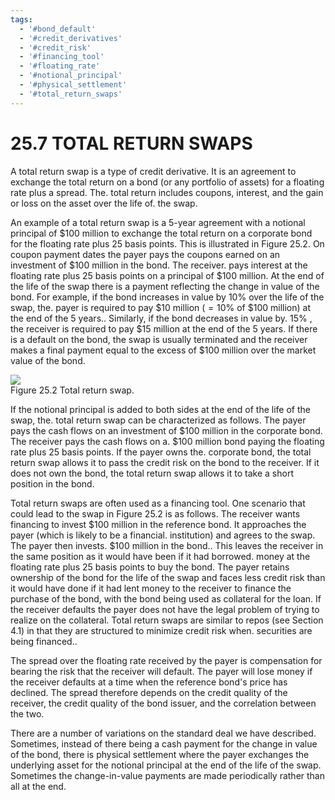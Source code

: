 ```yaml
---
tags:
  - '#bond_default'
  - '#credit_derivatives'
  - '#credit_risk'
  - '#financing_tool'
  - '#floating_rate'
  - '#notional_principal'
  - '#physical_settlement'
  - '#total_return_swaps'
---
```

# 25.7  TOTAL RETURN SWAPS  

A total return swap is a type of credit derivative. It is an agreement to exchange the total return on a bond (or any portfolio of assets) for a floating rate plus a spread. The. total return includes coupons, interest, and the gain or loss on the asset over the life of. the swap.  

An example of a total return swap is a 5-year agreement with a notional principal of $\$100$ million to exchange the total return on a corporate bond for the floating rate plus 25 basis points. This is illustrated in Figure 25.2. On coupon payment dates the payer pays the coupons earned on an investment of $\$100$ million in the bond. The receiver. pays interest at the floating rate plus 25 basis points on a principal of $\$100$ million. At the end of the life of the swap there is a payment reflecting the change in value of the bond. For example, if the bond increases in value by $10\%$ over the life of the swap, the. payer is required to pay $\$10$ million $(=10\%$ of $\$100$ million) at the end of the 5 years.. Similarly, if the bond decreases in value by. $15\%$ , the receiver is required to pay $\$15$ million at the end of the 5 years. If there is a default on the bond, the swap is usually terminated and the receiver makes a final payment equal to the excess of $\$100$ million over the market value of the bond.  

![](images/7879e969072961fc6f583778c1de2cffcb7a0032bf4ad8335dc92ce67ab0c271.jpg)  
Figure 25.2 Total return swap.  

If the notional principal is added to both sides at the end of the life of the swap, the. total return swap can be characterized as follows. The payer pays the cash flows on an investment of $\$100$ million in the corporate bond. The receiver pays the cash flows on a. $\$100$ million bond paying the floating rate plus 25 basis points. If the payer owns the. corporate bond, the total return swap allows it to pass the credit risk on the bond to the receiver. If it does not own the bond, the total return swap allows it to take a short position in the bond.  

Total return swaps are often used as a financing tool. One scenario that could lead to the swap in Figure 25.2 is as follows. The receiver wants financing to invest $\$100$ million in the reference bond. It approaches the payer (which is likely to be a financial. institution) and agrees to the swap. The payer then invests. $\$100$ million in the bond.. This leaves the receiver in the same position as it would have been if it had borrowed. money at the floating rate plus 25 basis points to buy the bond. The payer retains ownership of the bond for the life of the swap and faces less credit risk than it would have done if it had lent money to the receiver to finance the purchase of the bond, with the bond being used as collateral for the loan. If the receiver defaults the payer does not have the legal problem of trying to realize on the collateral. Total return swaps are similar to repos (see Section 4.1) in that they are structured to minimize credit risk when. securities are being financed..  

The spread over the floating rate received by the payer is compensation for bearing the risk that the receiver will default. The payer will lose money if the receiver defaults at a time when the reference bond's price has declined. The spread therefore depends on the credit quality of the receiver, the credit quality of the bond issuer, and the correlation between the two.  

There are a number of variations on the standard deal we have described. Sometimes, instead of there being a cash payment for the change in value of the bond, there is physical settlement where the payer exchanges the underlying asset for the notional principal at the end of the life of the swap. Sometimes the change-in-value payments are made periodically rather than all at the end.  
